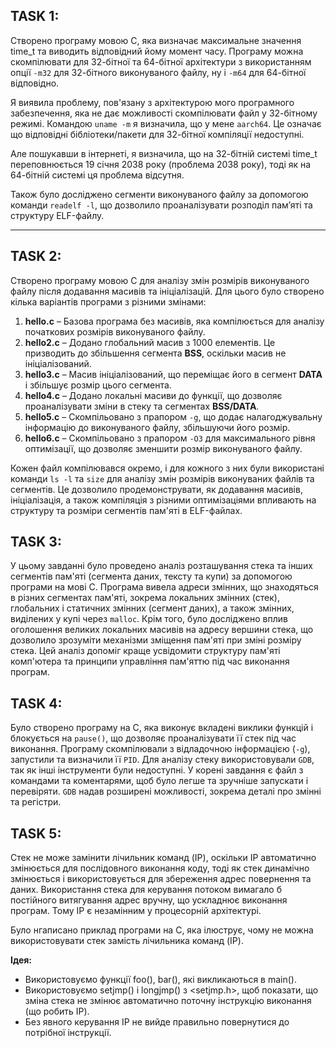 ## TASK 1:

Cтворено програму мовою C, яка визначає максимальне значення time_t та виводить відповідний йому момент часу. Програму можна скомпілювати для 32-бітної та 64-бітної архітектури з використанням опції `-m32` для 32-бітного виконуваного файлу, ну і `-m64` для 64-бітної відповідно.

Я виявила проблему, пов'язану з архітектурою мого програмного забезпечення, яка не дає можливості скомпілювати файл у 32-бітному режимі.
Командою `uname -m` я визначила, що у мене `aarch64`. Це означає що відповідні бібліотеки/пакети для 32-бітної компіляції недоступні.

Але пошукавши в інтернеті, я визначила, що на 32-бітній системі time_t переповнюється 19 січня 2038 року (проблема 2038 року), тоді як на 64-бітній системі ця проблема відсутня. 

Також було досліджено сегменти виконуваного файлу за допомогою команди `readelf -l`, що дозволило проаналізувати розподіл пам’яті та структуру ELF-файлу.

---

## TASK 2:

Створено програму мовою C для аналізу змін розмірів виконуваного файлу після додавання масивів та ініціалізацій. Для цього було створено кілька варіантів програми з різними змінами:

1. **hello.c** – Базова програма без масивів, яка компілюється для аналізу початкових розмірів виконуваного файлу.
2. **hello2.c** – Додано глобальний масив з 1000 елементів. Це призводить до збільшення сегмента **BSS**, оскільки масив не ініціалізований.
3. **hello3.c** – Масив ініціалізований, що переміщає його в сегмент **DATA** і збільшує розмір цього сегмента.
4. **hello4.c** – Додано локальні масиви до функції, що дозволяє проаналізувати зміни в стеку та сегментах **BSS/DATA**.
5. **hello5.c** – Скомпільовано з прапором `-g`, що додає налагоджувальну інформацію до виконуваного файлу, збільшуючи його розмір.
6. **hello6.c** – Скомпільовано з прапором `-O3` для максимального рівня оптимізації, що дозволяє зменшити розмір виконуваного файлу.

Кожен файл компілювався окремо, і для кожного з них були використані команди `ls -l` та `size` для аналізу змін розмірів виконуваних файлів та сегментів. Це дозволило продемонструвати, як додавання масивів, ініціалізація, а також компіляція з різними оптимізаціями впливають на структуру та розміри сегментів пам'яті в ELF-файлах.

## TASK 3:

У цьому завданні було проведено аналіз розташування стека та інших сегментів пам'яті (сегмента даних, тексту та купи) за допомогою програми на мові C. Програма вивела адреси змінних, що знаходяться в різних сегментах пам'яті, зокрема локальних змінних (стек), глобальних і статичних змінних (сегмент даних), а також змінних, виділених у купі через `malloc`. Крім того, було досліджено вплив оголошення великих локальних масивів на адресу вершини стека, що дозволило зрозуміти механізми зміщення пам'яті при зміні розміру стека. Цей аналіз допоміг краще усвідомити структуру пам'яті комп'ютера та принципи управління пам'яттю під час виконання програм.

## TASK 4:

Було створено програму на C, яка виконує вкладені виклики функцій і блокується на `pause()`, що дозволяє проаналізувати її стек під час виконання. Програму скомпілювали з відладочною інформацією (`-g`), запустили та визначили її `PID`. Для аналізу стеку використовували `GDB`, так як інші інструменти були недоступні. У корені завдання є файл з командами та коментарями, щоб було легше та зручніше запускати і перевіряти. `GDB` надав розширені можливості, зокрема деталі про змінні та регістри.

## TASK 5:

Стек не може замінити лічильник команд (IP), оскільки IP автоматично змінюється для послідовного виконання коду, тоді як стек динамічно змінюється і використовується для збереження адрес повернення та даних. Використання стека для керування потоком вимагало б постійного витягування адрес вручну, що ускладнює виконання програм. Тому IP є незамінним у процесорній архітектурі.

Було нгаписано приклад програми на C, яка ілюструє, чому не можна використовувати стек замість лічильника команд (IP).

**Ідея:**
- Використовуємо функції foo(), bar(), які викликаються в main().
- Використовуємо setjmp() і longjmp() з <setjmp.h>, щоб показати, що зміна стека не змінює автоматично поточну інструкцію виконання (що робить IP).
- Без явного керування IP не вийде правильно повернутися до потрібної інструкції.
